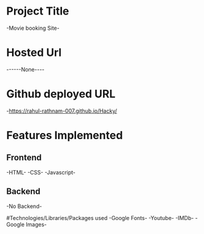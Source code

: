 # Project Title
-Movie booking Site-

 # Hosted Url
------None----
# Github deployed URL
-https://rahul-rathnam-007.github.io/Hacky/

# Features Implemented
## Frontend
-HTML-
-CSS-
-Javascript-

## Backend
-No Backend-

#Technologies/Libraries/Packages used
-Google Fonts-
-Youtube-
-IMDb-
-Google Images-
